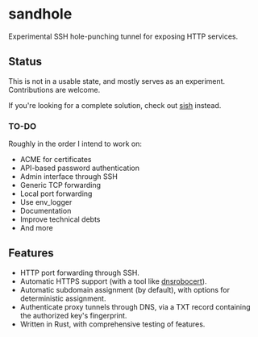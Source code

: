# sandhole

Experimental SSH hole-punching tunnel for exposing HTTP services.

## Status

This is not in a usable state, and mostly serves as an experiment. Contributions are welcome.

If you're looking for a complete solution, check out [sish](https://github.com/antoniomika/sish/) instead.

### TO-DO

Roughly in the order I intend to work on:

- ACME for certificates
- API-based password authentication
- Admin interface through SSH
- Generic TCP forwarding
- Local port forwarding
- Use env_logger
- Documentation
- Improve technical debts
- And more

## Features

- HTTP port forwarding through SSH.
- Automatic HTTPS support (with a tool like [dnsrobocert](https://github.com/adferrand/dnsrobocert)).
- Automatic subdomain assignment (by default), with options for deterministic assignment.
- Authenticate proxy tunnels through DNS, via a TXT record containing the authorized key's fingerprint.
- Written in Rust, with comprehensive testing of features.
